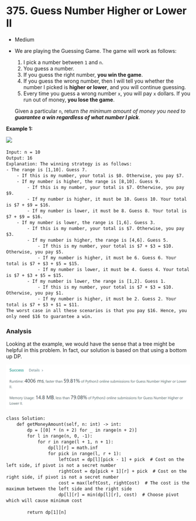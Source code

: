 # 375. Guess Number Higher or Lower II

* Medium
*   We are playing the Guessing Game. The game will work as follows:

    1. I pick a number between `1` and `n`.
    2. You guess a number.
    3. If you guess the right number, **you win the game**.
    4. If you guess the wrong number, then I will tell you whether the number I picked is **higher or lower**, and you will continue guessing.
    5. Every time you guess a wrong number `x`, you will pay `x` dollars. If you run out of money, **you lose the game**.

    Given a particular `n`, return _the minimum amount of money you need to **guarantee a win regardless of what number I pick**_.



**Example 1:**

![](https://assets.leetcode.com/uploads/2020/09/10/graph.png)

```
Input: n = 10
Output: 16
Explanation: The winning strategy is as follows:
- The range is [1,10]. Guess 7.
    - If this is my number, your total is $0. Otherwise, you pay $7.
    - If my number is higher, the range is [8,10]. Guess 9.
        - If this is my number, your total is $7. Otherwise, you pay $9.
        - If my number is higher, it must be 10. Guess 10. Your total is $7 + $9 = $16.
        - If my number is lower, it must be 8. Guess 8. Your total is $7 + $9 = $16.
    - If my number is lower, the range is [1,6]. Guess 3.
        - If this is my number, your total is $7. Otherwise, you pay $3.
        - If my number is higher, the range is [4,6]. Guess 5.
            - If this is my number, your total is $7 + $3 = $10. Otherwise, you pay $5.
            - If my number is higher, it must be 6. Guess 6. Your total is $7 + $3 + $5 = $15.
            - If my number is lower, it must be 4. Guess 4. Your total is $7 + $3 + $5 = $15.
        - If my number is lower, the range is [1,2]. Guess 1.
            - If this is my number, your total is $7 + $3 = $10. Otherwise, you pay $1.
            - If my number is higher, it must be 2. Guess 2. Your total is $7 + $3 + $1 = $11.
The worst case in all these scenarios is that you pay $16. Hence, you only need $16 to guarantee a win.
```

### Analysis&#x20;

Looking at the example, we would have the sense that a tree might be helpful in this problem. In fact, our solution is based on that using a bottom up DP.&#x20;

![](<../../../../.gitbook/assets/image (87).png>)

```
class Solution:
    def getMoneyAmount(self, n: int) -> int:
        dp = [[0] * (n + 2) for _ in range(n + 2)]
        for l in range(n, 0, -1):
            for r in range(l + 1, n + 1):
                dp[l][r] = math.inf
                for pick in range(l, r + 1):
                    leftCost = dp[l][pick - 1] + pick  # Cost on the left side, if pivot is not a secret number
                    rightCost = dp[pick + 1][r] + pick  # Cost on the right side, if pivot is not a secret number
                    cost = max(leftCost, rightCost)  # The cost is the maximum between the left side and the right side
                    dp[l][r] = min(dp[l][r], cost)  # Choose pivot which will cause minimum cost

        return dp[1][n]
```
